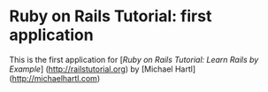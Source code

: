 # Ruby on Rails Tutorial: first application

This is the first application for
[*Ruby on Rails Tutorial: Learn Rails by Example*] (http://railstutorial.org)
by [Michael Hartl] (http://michaelhartl.com)
